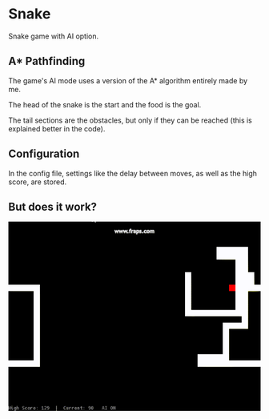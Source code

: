 # Snake

Snake game with AI option.


## A* Pathfinding

The game's AI mode uses a version of the A* algorithm entirely made by me.

The head of the snake is the start and the food is the goal.

The tail sections are the obstacles, but only if they can be reached (this is explained better in the code).


## Configuration

In the config file, settings like the delay between moves, as well as the high score, are stored.


## But does it work?

![](https://github.com/tesladodger/Snake/blob/master/screenshots/snakeai.gif)
